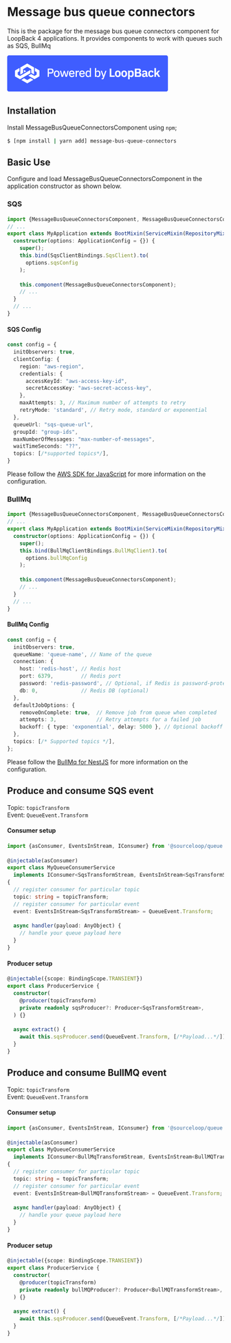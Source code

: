 # Message bus queue connectors
This is the package for the message bus queue connectors component for LoopBack 4 applications.
It provides components to work with queues such as SQS, BullMq

[![LoopBack](https://github.com/loopbackio/loopback-next/raw/master/docs/site/imgs/branding/Powered-by-LoopBack-Badge-(blue)-@2x.png)](http://loopback.io/)

## Installation

Install MessageBusQueueConnectorsComponent using `npm`;

```sh
$ [npm install | yarn add] message-bus-queue-connectors
```

## Basic Use

Configure and load MessageBusQueueConnectorsComponent in the application constructor
as shown below.

### SQS
```ts
import {MessageBusQueueConnectorsComponent, MessageBusQueueConnectorsComponentOptions, DEFAULT_MESSAGE_BUS_QUEUE_CONNECTORS_OPTIONS} from 'message-bus-queue-connectors';
// ...
export class MyApplication extends BootMixin(ServiceMixin(RepositoryMixin(RestApplication))) {
  constructor(options: ApplicationConfig = {}) {
    super();
    this.bind(SqsClientBindings.SqsClient).to(
      options.sqsConfig
    );

    this.component(MessageBusQueueConnectorsComponent);
    // ...
  }
  // ...
}
```

#### SQS Config
```ts
const config = {
  initObservers: true,
  clientConfig: {
    region: "aws-region",
    credentials: {
      accessKeyId: "aws-access-key-id",
      secretAccessKey: "aws-secret-access-key",
    },
    maxAttempts: 3, // Maximum number of attempts to retry
    retryMode: 'standard', // Retry mode, standard or exponential
  },
  queueUrl: "sqs-queue-url",
  groupId: "group-ids",
  maxNumberOfMessages: "max-number-of-messages",
  waitTimeSeconds: "??",
  topics: [/*supported topics*/],
}
```
Please follow the [AWS SDK for JavaScript](https://docs.aws.amazon.com/sdk-for-javascript/v2/developer-guide/sqs-examples-send-receive-messages.html) for more information on the configuration.


### BullMq
```ts
import {MessageBusQueueConnectorsComponent, MessageBusQueueConnectorsComponentOptions, DEFAULT_MESSAGE_BUS_QUEUE_CONNECTORS_OPTIONS} from 'message-bus-queue-connectors';
// ...
export class MyApplication extends BootMixin(ServiceMixin(RepositoryMixin(RestApplication))) {
  constructor(options: ApplicationConfig = {}) {
    super();
    this.bind(BullMqClientBindings.BullMqClient).to(
      options.bullMqConfig
    );

    this.component(MessageBusQueueConnectorsComponent);
    // ...
  }
  // ...
}
```

#### BullMq Config
```ts
const config = {
  initObservers: true,
  queueName: 'queue-name', // Name of the queue
  connection: {
    host: 'redis-host', // Redis host
    port: 6379,         // Redis port
    password: 'redis-password', // Optional, if Redis is password-protected
    db: 0,              // Redis DB (optional)
  },
  defaultJobOptions: {
    removeOnComplete: true,  // Remove job from queue when completed
    attempts: 3,             // Retry attempts for a failed job
    backoff: { type: 'exponential', delay: 5000 }, // Optional backoff strategy
  },
  topics: [/* Supported topics */],
};

```
Please follow the [BullMq for NestJS](https://docs.nestjs.com/techniques/queues) for more information on the configuration.

## Produce and consume SQS event
Topic: `topicTransform` <br />
Event: `QueueEvent.Transform` <br />

#### Consumer setup
```ts
import {asConsumer, EventsInStream, IConsumer} from '@sourceloop/queue';

@injectable(asConsumer)
export class MyQueueConsumerService
  implements IConsumer<SqsTransformStream, EventsInStream<SqsTransformStream>>
{
  // register consumer for particular topic
  topic: string = topicTransform;
  // register consumer for particular event
  event: EventsInStream<SqsTransformStream> = QueueEvent.Transform;

  async handler(payload: AnyObject) {
    // handle your queue payload here
  }
}

```

#### Producer setup
```ts
@injectable({scope: BindingScope.TRANSIENT})
export class ProducerService {
  constructor(
    @producer(topicTransform)
    private readonly sqsProducer?: Producer<SqsTransformStream>,
  ) {}

  async extract() {
    await this.sqsProducer.send(QueueEvent.Transform, [/*Payload...*/]);
  }
}
```

## Produce and consume BullMQ event
Topic: `topicTransform` <br />
Event: `QueueEvent.Transform` <br />

#### Consumer setup
```ts
import {asConsumer, EventsInStream, IConsumer} from '@sourceloop/queue';

@injectable(asConsumer)
export class MyQueueConsumerService
  implements IConsumer<BullMqTransformStream, EventsInStream<BullMQTransformStream>>
{
  // register consumer for particular topic
  topic: string = topicTransform;
  // register consumer for particular event
  event: EventsInStream<BullMQTransformStream> = QueueEvent.Transform;

  async handler(payload: AnyObject) {
    // handle your queue payload here
  }
}

```

#### Producer setup
```ts
@injectable({scope: BindingScope.TRANSIENT})
export class ProducerService {
  constructor(
    @producer(topicTransform)
    private readonly bullMQProducer?: Producer<BullMQTransformStream>,
  ) {}

  async extract() {
    await this.sqsProducer.send(QueueEvent.Transform, [/*Payload...*/]);
  }
}
```
